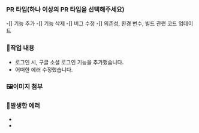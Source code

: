 ### PR 타입(하나 이상의 PR 타입을 선택해주세요)

-[] 기능 추가
-[] 기능 삭제
-[] 버그 수정
-[] 의존성, 환경 변수, 빌드 관련 코드 업데이트

### 🎉작업 내용

- 로그인 시, 구글 소셜 로그인 기능을 추가했습니다.
- 어떠한 에러 수정했습니다.

### 🖼️이미지 첨부

### 🔨발생한 에러

-
-
